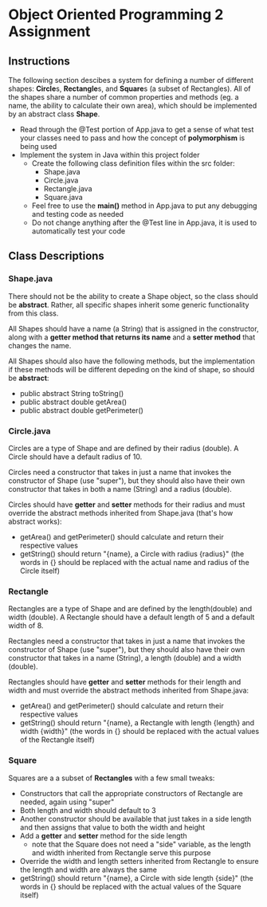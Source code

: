# Object Oriented Programming 2 Assignment

## Instructions

The following section descibes a system for defining a number of different shapes: **Circle**s, **Rectangle**s, and **Square**s (a subset of Rectangles). All of the shapes share a number of common properties and methods (eg. a name, the ability to calculate their own area), which should be implemented by an abstract class **Shape**.

* Read through the @Test portion of App.java to get a sense of what test your classes need to pass and how the concept of **polymorphism** is being used
* Implement the system in Java within this project folder  
  * Create the following class definition files within the src folder:  
    * Shape.java
    * Circle.java
    * Rectangle.java
    * Square.java
  * Feel free to use the **main()** method in App.java to put any debugging and testing code as needed
  * Do not change anything after the @Test line in App.java, it is used to automatically test your code
  
## Class Descriptions

### Shape.java

There should not be the ability to create a Shape object, so the class should be **abstract**. Rather, all specific shapes inherit some generic functionality from this class.

All Shapes should have a name (a String) that is assigned in the constructor, along with a **getter method that returns its name** and a **setter method** that changes the name. 

All Shapes should also have the following methods, but the implementation if these methods will be different depeding on the kind of shape, so should be **abstract**:  
* public abstract String toString()
* public abstract double getArea()
* public abstract double getPerimeter()

### Circle.java

Circles are a type of Shape and are defined by their radius (double). A Circle should have a default radius of 10. 

Circles need a constructor that takes in just a name that invokes the constructor of Shape (use "super"), but they should also have their own constructor that takes in both a name (String) and a radius (double).

Circles should have **getter** and **setter** methods for their radius and must override the abstract methods inherited from Shape.java (that's how abstract works):  
* getArea() and getPerimeter() should calculate and return their respective values
* getString() should return "{name}, a Circle with radius {radius}" (the words in {} should be replaced with the actual name and radius of the Circle itself)

### Rectangle
Rectangles are a type of Shape and are defined by the length(double) and width (double). A Rectangle should have a default length of 5 and a default width of 8. 

Rectangles need a constructor that takes in just a name that invokes the constructor of Shape (use "super"), but they should also have their own constructor that takes in a name (String), a length (double) and a width (double).

Rectangles should have **getter** and **setter** methods for their length and width and must override the abstract methods inherited from Shape.java:  
* getArea() and getPerimeter() should calculate and return their respective values
* getString() should return "{name}, a Rectangle with length {length} and width {width}" (the words in {} should be replaced with the actual values of the Rectangle itself)

### Square
Squares are a a subset of **Rectangles** with a few small tweaks:
* Constructors that call the appropriate constructors of Rectangle are needed, again using "super"
* Both length and width should default to 3
* Another constructor should be available that just takes in a side length and then assigns that value to both the width and height
* Add a **getter** and **setter** method for the side length
    * note that the Square does not need a "side" variable, as the length and width inherited from Rectangle serve this purpose
* Override the width and length setters inherited from Rectangle to ensure the length and width are always the same 
* getString() should return "{name}, a Circle with side length {side}" (the words in {} should be replaced with the actual values of the Square itself)
